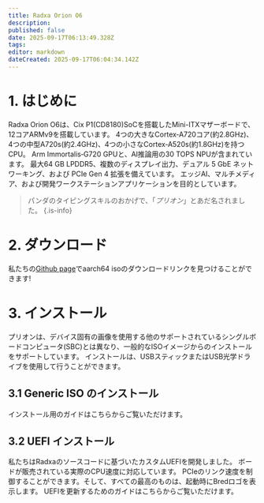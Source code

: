 ```yaml
---
title: Radxa Orion O6
description:
published: false
date: 2025-09-17T06:13:49.328Z
tags:
editor: markdown
dateCreated: 2025-09-17T06:04:34.142Z
---
```


# 1. はじめに

Radxa Orion O6は、Cix P1(CD8180)SoCを搭載したMini-ITXマザーボードで、12コアARMv9を搭載しています。 4つの大きなCortex‐A720コア(約2.8GHz)、4つの中型A720s(約2.4GHz)、4つの小さなCortex‐A520s(約1.8GHz)を持つCPU。  Arm Immortalis‐G720 GPUと、AI推論用の30 TOPS NPUが含まれています。  最大64 GB LPDDR5、複数のディスプレイ出力、デュアル 5 GbE ネットワーキング、および PCIe Gen 4 拡張を備えています。 エッジAI、マルチメディア、および開発ワークステーションアプリケーションを目的としています。

> パンダのタイピングスキルのおかげで、「_プリオン_」とあだ名されました。
> {.is-info}

# 2. ダウンロード

私たちの[Github page](https://github.com/BredOS/bredos-iso/releases/latest)でaarch64 isoのダウンロードリンクを見つけることができます!

# 3. インストール

プリオンは、デバイス固有の画像を使用する他のサポートされているシングルボードコンピュータ(SBC)とは異なり、一般的なISOイメージからのインストールをサポートしています。 インストールは、USBスティックまたはUSB光学ドライブを使用して行うことができます。

## 3.1 Generic ISO のインストール

インストール用のガイドはこちらからご覧いただけます。

## 3.2 UEFI インストール

私たちはRadxaのソースコードに基づいたカスタムUEFIを開発しました。 ボードが販売されている実際のCPU速度に対応しています。 PCIeのリンク速度を制御することができます。そして、すべての最高のものは、起動時にBredロゴを表示します。 UEFIを更新するためのガイドはこちらからご覧いただけます。